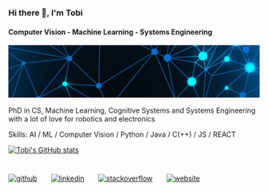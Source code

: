 ### Hi there 👋, I'm Tobi
#### Computer Vision - Machine Learning - Systems Engineering
![Computer Vision - Machine Learning - Systems Engineering](https://github.com/TobiasWeis/TobiasWeis/blob/main/banner.jpg?raw=true)

PhD in CS, Machine Learning, Cognitive Systems and Systems Engineering with a lot of love for robotics and electronics

Skills: AI / ML / Computer Vision / Python / Java / C(++) / JS / REACT


[![Tobi's GitHub stats](https://github-readme-stats.vercel.app/api?username=TobiasWeis&count_private=true&show_icons=true&theme=dark)](https://github.com/TobiasWeis/github-readme-stats)

[<img src='https://si-cdn.vercel.app/GitHub/fff' alt='github' height='40'>](https://github.com/TobiasWeis) <img height="40" hspace="10"/> [<img src='https://si-cdn.vercel.app/LinkedIn/fff' alt='linkedin' height='40'>](https://www.linkedin.com/in/dr-tobias-weis-146519b8/) <img height="40" hspace="10"/>  [<img src='https://si-cdn.vercel.app/StackOverflow/fff' alt='stackoverflow' height='40'>](https://stackoverflow.com/users/2046964) <img height="40" hspace="10"/>  [<img src='https://si-cdn.vercel.app/iCloud/fff' alt='website' height='40'>](https://www.tobias-weis.de)  


<!---
- 👋 Hi, I’m @TobiasWeis
- 👀 I’m interested in ...
- 🌱 I’m currently learning ...
- 💞️ I’m looking to collaborate on ...
- 📫 How to reach me ...

TobiasWeis/TobiasWeis is a ✨ special ✨ repository because its `README.md` (this file) appears on your GitHub profile.
You can click the Preview link to take a look at your changes.
--->
